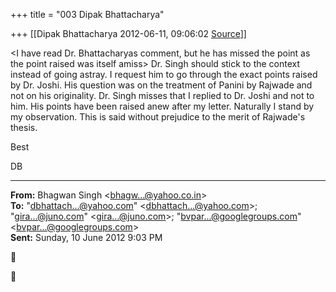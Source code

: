 +++
title = "003 Dipak Bhattacharya"

+++
[[Dipak Bhattacharya	2012-06-11, 09:06:02 [Source](https://groups.google.com/g/bvparishat/c/7AEFSMXKJ6g)]]



\<I have read Dr. Bhattacharyas comment, but he has missed the point as the point raised was itself amiss\> Dr. Singh should stick to the context instead of going astray. I request him to go through the exact points raised by Dr. Joshi. His question was on the treatment of Panini by Rajwade and not on his originality. Dr. Singh misses that I replied to Dr. Joshi and not to him. His points have been raised anew after my letter. Naturally I stand by my observation. This is said without prejudice to the merit of Rajwade's thesis.  

Best  

DB  

  

------------------------------------------------------------------------

**From:** Bhagwan Singh \<[bhagw...@yahoo.co.in]()\>  
**To:** "[dbhattach...@yahoo.com]()" \<[dbhattach...@yahoo.com]()\>; "[gira...@juno.com]()" \<[gira...@juno.com]()\>; "[bvpar...@googlegroups.com]()" \<[bvpar...@googlegroups.com]()\>  
**Sent:** Sunday, 10 June 2012 9:03 PM





